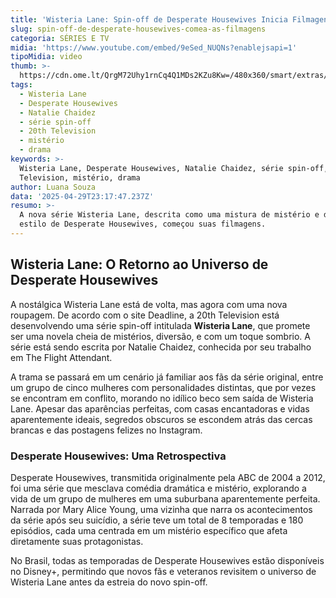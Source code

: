 ```yaml
---
title: 'Wisteria Lane: Spin-off de Desperate Housewives Inicia Filmagens'
slug: spin-off-de-desperate-housewives-comea-as-filmagens
categoria: SÉRIES E TV
midia: 'https://www.youtube.com/embed/9eSed_NUQNs?enablejsapi=1'
tipoMidia: video
thumb: >-
  https://cdn.ome.lt/QrgM72Uhy1rnCq4Q1MDs2KZu8Kw=/480x360/smart/extras/conteudos/Design_sem_nome_-_2025-04-29T200653.032.png
tags:
  - Wisteria Lane
  - Desperate Housewives
  - Natalie Chaidez
  - série spin-off
  - 20th Television
  - mistério
  - drama
keywords: >-
  Wisteria Lane, Desperate Housewives, Natalie Chaidez, série spin-off, 20th
  Television, mistério, drama
author: Luana Souza
data: '2025-04-29T23:17:47.237Z'
resumo: >-
  A nova série Wisteria Lane, descrita como uma mistura de mistério e drama no
  estilo de Desperate Housewives, começou suas filmagens.
---
```


## Wisteria Lane: O Retorno ao Universo de Desperate Housewives

A nostálgica Wisteria Lane está de volta, mas agora com uma nova roupagem. De acordo com o site Deadline, a 20th Television está desenvolvendo uma série spin-off intitulada **Wisteria Lane**, que promete ser uma novela cheia de mistérios, diversão, e com um toque sombrio. A série está sendo escrita por Natalie Chaidez, conhecida por seu trabalho em The Flight Attendant.

A trama se passará em um cenário já familiar aos fãs da série original, entre um grupo de cinco mulheres com personalidades distintas, que por vezes se encontram em conflito, morando no idílico beco sem saída de Wisteria Lane. Apesar das aparências perfeitas, com casas encantadoras e vidas aparentemente ideais, segredos obscuros se escondem atrás das cercas brancas e das postagens felizes no Instagram.

### Desperate Housewives: Uma Retrospectiva

Desperate Housewives, transmitida originalmente pela ABC de 2004 a 2012, foi uma série que mesclava comédia dramática e mistério, explorando a vida de um grupo de mulheres em uma suburbana aparentemente perfeita. Narrada por Mary Alice Young, uma vizinha que narra os acontecimentos da série após seu suicídio, a série teve um total de 8 temporadas e 180 episódios, cada uma centrada em um mistério específico que afeta diretamente suas protagonistas.

No Brasil, todas as temporadas de Desperate Housewives estão disponíveis no Disney+, permitindo que novos fãs e veteranos revisitem o universo de Wisteria Lane antes da estreia do novo spin-off.

